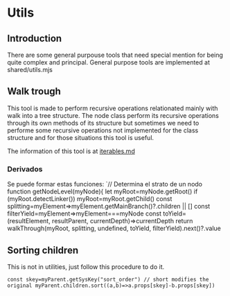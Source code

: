 Utils
=====

## Introduction

There are some general purpouse tools that need special mention for being quite complex and principal. General purpose tools are implemented at shared/utils.mjs

## Walk trough

This tool is made to perform recursive operations relationated mainly with walk into a tree structure. The node class perform its recursive operations through its own methods of its structure but sometimes we need to performe some recursive operations not implemented for the class structure and for those situations this tool is useful.

The information of this tool is at [iterables.md](iterables.md)

### Derivados

Se puede formar estas funciones:
`// Determina el strato de un nodo
function getNodeLevel(myNode){
  let myRoot=myNode.getRoot()
  if (myRoot.detectLinker()) myRoot=myRoot.getChild()
  const splitting=myElement=>myElement.getMainBranch()?.children || []
  const filterYield=myElement=>myElement===myNode
  const toYield=(resultElement, resultParent, currentDepth)=>currentDepth
  return walkThrough(myRoot, splitting, undefined, toYield, filterYield).next()?.value


## Sorting children

This is not in utilities, just follow this procedure to do it.

`const skey=myParent.getSysKey("sort_order")
// short modifies the original
myParent.children.sort((a,b)=>a.props[skey]-b.props[skey])`
